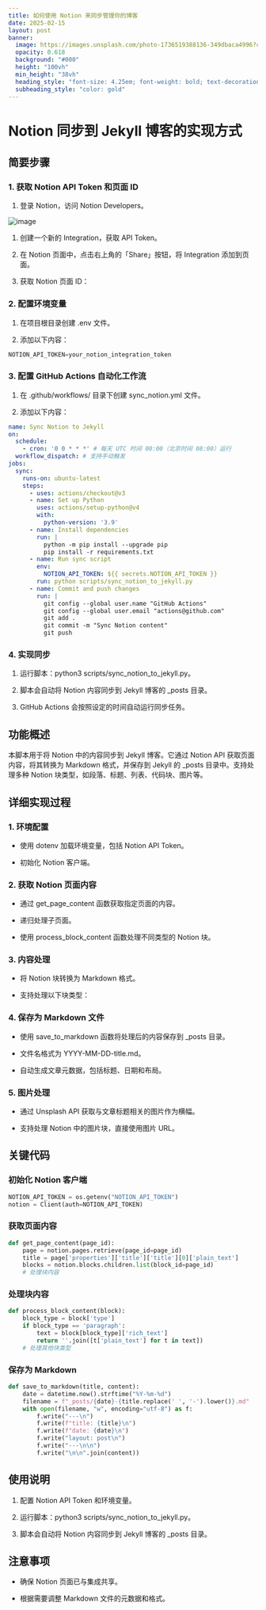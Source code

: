 ```yaml
---
title: 如何使用 Notion 来同步管理你的博客
date: 2025-02-15
layout: post
banner:
  image: https://images.unsplash.com/photo-1736519388136-349dbaca4996?crop=entropy&cs=tinysrgb&fit=max&fm=jpg&ixid=M3w2OTIwMzJ8MHwxfHJhbmRvbXx8fHx8fHx8fDE3Mzk2NDM3NzJ8&ixlib=rb-4.0.3&q=80&w=1080
  opacity: 0.618
  background: "#000"
  height: "100vh"
  min_height: "38vh"
  heading_style: "font-size: 4.25em; font-weight: bold; text-decoration: underline"
  subheading_style: "color: gold"
---
```


# Notion 同步到 Jekyll 博客的实现方式

## 简要步骤

### 1. 获取 Notion API Token 和页面 ID

1. 登录 Notion，访问 Notion Developers。

![image](https://prod-files-secure.s3.us-west-2.amazonaws.com/a7a0cc5a-89b9-4cda-8686-1fba0ca52f40/d19c1afe-dea5-4312-9333-786b0ba83054/image.png?X-Amz-Algorithm=AWS4-HMAC-SHA256&X-Amz-Content-Sha256=UNSIGNED-PAYLOAD&X-Amz-Credential=ASIAZI2LB466U7F2XMN3%2F20250215%2Fus-west-2%2Fs3%2Faws4_request&X-Amz-Date=20250215T182252Z&X-Amz-Expires=3600&X-Amz-Security-Token=IQoJb3JpZ2luX2VjECIaCXVzLXdlc3QtMiJGMEQCIDm%2BUmHZfUb6iO6ePWh0SeO1Sz7EtA6Rht01zb2jVAu5AiA79LDnkRjl7XaIoz6LacVAq6V%2BfXZ1%2Bjth%2BvSPUfO7zCr%2FAwhKEAAaDDYzNzQyMzE4MzgwNSIMoxXBRkHLudc35eXwKtwDyjzaKUrEwAf1fG39cdVVTlhEBuJwX%2Fz8DzBLyu8cGdVIMCl3RyK1hENfLrhJov38rsH%2BJ%2F4Wt6cgz0vOVdf8cGWaEn9yePfC4V2Sg%2F53gM4TFEnIAYcp3i1SOT2ebgY2y7Qg130cNEHtmaB%2BlPDbx571Z36k4zehNCWiE21QyReJVYFykITI%2BKG4QxcDkVL0g8G%2B4e%2FMZ9T0Z8lvMvTMQxDJoLH5OvZE5j1vUqtyGkVAUny9BinMSz5yNWZ3fIBk2nwbhVTcW2NU0dbbL1WN8BYKcZQcoONhSOgGFHhA3DSa0iv9729VV0g4pzfLFNn5m72o5vGIVO7w%2FLojjHoin7h29DL0MOXTC0IryNbMz95DIYthuWpav8MFzoj5exkH1VY2p9PQd0glKEtm6LDFJXWKLjwgJj4Jcbc4FD4TfievghuIXqkefSUmL3nzFawhcJM88y%2FW56%2FCgAlafRr61%2Be5OheNty8cizE2VyE1VfOAMr3XGGRhReH52QZc7xx0L9kMdS6VVV9kNwkViVFZJxc2KCVki6qLU7piJtGyfLEvCDqvkR0EtVOZwtaOA5EFKBPWRYibFvWzu7tit%2Fstkv4oo7FqGikjqqo8KoVBY%2FwpyLJhk5aWV431ISQwwJvDvQY6pgGTNHJIrMbE%2FWb2%2FclFWmoSyCE7NkDHn8aXviOlZBjZjaC5FNfFGpOraLpYTuvwfxiArw3B8F390gMoXmq85pqVUDsqU59tZrx4D99kLD35%2F5Jp3VugPrMYjgIW46ejeZCJGK2SpHpnhEKZ1Wo5D6Wgt5wpsr7%2Bs%2FCnI0voI8f45Fzf7ofXHdqDVU4OCe2N4STbu%2Fx6u1JqscaFxdo58XvZR0OZmXPw&X-Amz-Signature=a0a0aa7971a3d90fcea71a51b70a68e627acbbaa78d4b4a17913ff699bf57d9a&X-Amz-SignedHeaders=host&x-id=GetObject)

1. 创建一个新的 Integration，获取 API Token。

1. 在 Notion 页面中，点击右上角的「Share」按钮，将 Integration 添加到页面。

1. 获取 Notion 页面 ID：


### 2. 配置环境变量

1. 在项目根目录创建 .env 文件。

1. 添加以下内容：

```javascript
NOTION_API_TOKEN=your_notion_integration_token
```

### 3. 配置 GitHub Actions 自动化工作流

1. 在 .github/workflows/ 目录下创建 sync_notion.yml 文件。

1. 添加以下内容：

```yaml
name: Sync Notion to Jekyll
on:
  schedule:
    - cron: '0 0 * * *' # 每天 UTC 时间 00:00（北京时间 08:00）运行
  workflow_dispatch: # 支持手动触发
jobs:
  sync:
    runs-on: ubuntu-latest
    steps:
      - uses: actions/checkout@v3
      - name: Set up Python
        uses: actions/setup-python@v4
        with:
          python-version: '3.9'
      - name: Install dependencies
        run: |
          python -m pip install --upgrade pip
          pip install -r requirements.txt
      - name: Run sync script
        env:
          NOTION_API_TOKEN: ${{ secrets.NOTION_API_TOKEN }}
        run: python scripts/sync_notion_to_jekyll.py
      - name: Commit and push changes
        run: |
          git config --global user.name "GitHub Actions"
          git config --global user.email "actions@github.com"
          git add .
          git commit -m "Sync Notion content"
          git push
```

### 4. 实现同步

1. 运行脚本：python3 scripts/sync_notion_to_jekyll.py。

1. 脚本会自动将 Notion 内容同步到 Jekyll 博客的 _posts 目录。

1. GitHub Actions 会按照设定的时间自动运行同步任务。

## 功能概述

本脚本用于将 Notion 中的内容同步到 Jekyll 博客。它通过 Notion API 获取页面内容，将其转换为 Markdown 格式，并保存到 Jekyll 的 _posts 目录中。支持处理多种 Notion 块类型，如段落、标题、列表、代码块、图片等。

## 详细实现过程

### 1. 环境配置

- 使用 dotenv 加载环境变量，包括 Notion API Token。

- 初始化 Notion 客户端。

### 2. 获取 Notion 页面内容

- 通过 get_page_content 函数获取指定页面的内容。

- 递归处理子页面。

- 使用 process_block_content 函数处理不同类型的 Notion 块。

### 3. 内容处理

- 将 Notion 块转换为 Markdown 格式。

- 支持处理以下块类型：


### 4. 保存为 Markdown 文件

- 使用 save_to_markdown 函数将处理后的内容保存到 _posts 目录。

- 文件名格式为 YYYY-MM-DD-title.md。

- 自动生成文章元数据，包括标题、日期和布局。

### 5. 图片处理

- 通过 Unsplash API 获取与文章标题相关的图片作为横幅。

- 支持处理 Notion 中的图片块，直接使用图片 URL。

## 关键代码

### 初始化 Notion 客户端

```python
NOTION_API_TOKEN = os.getenv("NOTION_API_TOKEN")
notion = Client(auth=NOTION_API_TOKEN)
```

### 获取页面内容

```python
def get_page_content(page_id):
    page = notion.pages.retrieve(page_id=page_id)
    title = page['properties']['title']['title'][0]['plain_text']
    blocks = notion.blocks.children.list(block_id=page_id)
    # 处理块内容
```

### 处理块内容

```python
def process_block_content(block):
    block_type = block['type']
    if block_type == 'paragraph':
        text = block[block_type]['rich_text']
        return ''.join([t['plain_text'] for t in text])
    # 处理其他块类型
```

### 保存为 Markdown

```python
def save_to_markdown(title, content):
    date = datetime.now().strftime("%Y-%m-%d")
    filename = f"_posts/{date}-{title.replace(' ', '-').lower()}.md"
    with open(filename, "w", encoding="utf-8") as f:
        f.write("---\n")
        f.write(f"title: {title}\n")
        f.write(f"date: {date}\n")
        f.write("layout: post\n")
        f.write("---\n\n")
        f.write("\n\n".join(content))
```

## 使用说明

1. 配置 Notion API Token 和环境变量。

1. 运行脚本：python3 scripts/sync_notion_to_jekyll.py。

1. 脚本会自动将 Notion 内容同步到 Jekyll 博客的 _posts 目录。

## 注意事项

- 确保 Notion 页面已与集成共享。

- 根据需要调整 Markdown 文件的元数据和格式。